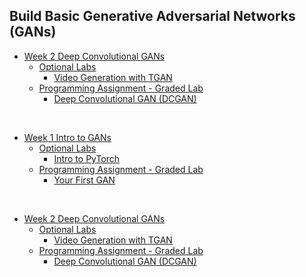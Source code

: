 ## Build Basic Generative Adversarial Networks (GANs)
- [Week 2 Deep Convolutional GANs](/C1%20-%20Build%20Basic%20Generative%20Adversarial%20Networks%20(GANs)/Week%202%20Deep%20Convolutional%20GANs/)
  - [Optional Labs](/C1%20-%20Build%20Basic%20Generative%20Adversarial%20Networks%20(GANs)/Week%202%20Deep%20Convolutional%20GANs/Optional%20Lab)
    - [Video Generation with TGAN](/C1%20-%20Build%20Basic%20Generative%20Adversarial%20Networks%20(GANs)/Week%202%20Deep%20Convolutional%20GANs/Optional%20Lab/C1W2_Video_Generation_(Optional).ipynb)
  - [Programming Assignment - Graded Lab](/C1%20-%20Build%20Basic%20Generative%20Adversarial%20Networks%20(GANs)/Week%202%20Deep%20Convolutional%20GANs/Graded%20Lab/)
    - [Deep Convolutional GAN (DCGAN)](/C1%20-%20Build%20Basic%20Generative%20Adversarial%20Networks%20(GANs)/Week%202%20Deep%20Convolutional%20GANs/Graded%20Lab/C1_W2_Assignment.ipynb)
<br/>

- [Week 1 Intro to GANs](/C1%20-%20Build%20Basic%20Generative%20Adversarial%20Networks%20(GANs)/Week%201%20Intro%20to%20GANs/)
  - [Optional Labs](/C1%20-%20Build%20Basic%20Generative%20Adversarial%20Networks%20(GANs)/Week%201%20Intro%20to%20GANs/Optional%20Lab)
    - [Intro to PyTorch](/C1%20-%20Build%20Basic%20Generative%20Adversarial%20Networks%20(GANs)/Week%201%20Intro%20to%20GANs/Optional%20Lab/Intro_to_PyTorch.ipynb)
  - [Programming Assignment - Graded Lab](/C1%20-%20Build%20Basic%20Generative%20Adversarial%20Networks%20(GANs)/Week%201%20Intro%20to%20GANs/Graded%20Lab/)
    - [Your First GAN](/C1%20-%20Build%20Basic%20Generative%20Adversarial%20Networks%20(GANs)/Week%201%20Intro%20to%20GANs/Graded%20Lab/C1W1_Your_First_GAN.ipynb)
<br/>

- [Week 2 Deep Convolutional GANs](/C1%20-%20Build%20Basic%20Generative%20Adversarial%20Networks%20(GANs)/Week%202%20Deep%20Convolutional%20GANs/)
  - [Optional Labs](/C1%20-%20Build%20Basic%20Generative%20Adversarial%20Networks%20(GANs)/Week%202%20Deep%20Convolutional%20GANs/Optional%20Lab)
    - [Video Generation with TGAN](/C1%20-%20Build%20Basic%20Generative%20Adversarial%20Networks%20(GANs)/Week%202%20Deep%20Convolutional%20GANs/Optional%20Lab/C1W2_Video_Generation_(Optional).ipynb)
  - [Programming Assignment - Graded Lab](/C1%20-%20Build%20Basic%20Generative%20Adversarial%20Networks%20(GANs)/Week%202%20Deep%20Convolutional%20GANs/Graded%20Lab/)
    - [Deep Convolutional GAN (DCGAN)](/C1%20-%20Build%20Basic%20Generative%20Adversarial%20Networks%20(GANs)/Week%202%20Deep%20Convolutional%20GANs/Graded%20Lab/C1_W2_Assignment.ipynb)
<br/>

